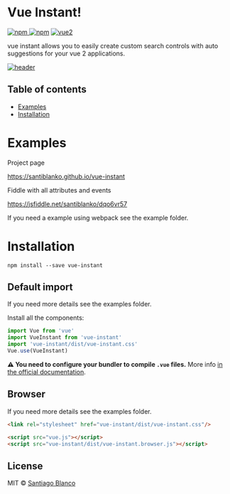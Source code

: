 # Vue Instant!

[![npm](https://img.shields.io/npm/v/vue-instant.svg) ![npm](https://img.shields.io/npm/dm/vue-instant.svg)](https://www.npmjs.com/package/vue-instant)
[![vue2](https://img.shields.io/badge/vue-2.x-brightgreen.svg)](https://vuejs.org/)

vue instant allows you to easily create custom search controls with auto suggestions for your vue 2 applications.

[![header](http://g.recordit.co/Yeg0Bl0nJO.gif)](https://santiblanko.github.io/vue-instant/)

## Table of contents

- [Examples](#examples)
- [Installation](#installation)

# Examples

Project page

https://santiblanko.github.io/vue-instant

Fiddle with all attributes and events

https://jsfiddle.net/santiblanko/dqo6vr57

If you need a example using webpack see the example folder.

# Installation

```
npm install --save vue-instant
```

## Default import
If you need more details see the examples folder.

Install all the components:

```javascript
import Vue from 'vue'
import VueInstant from 'vue-instant'
import 'vue-instant/dist/vue-instant.css'
Vue.use(VueInstant)
```
**⚠️ You need to configure your bundler to compile `.vue` files.** More info [in the official documentation](https://vuejs.org/v2/guide/single-file-components.html).

## Browser
If you need more details see the examples folder.

```html
<link rel="stylesheet" href="vue-instant/dist/vue-instant.css"/>

<script src="vue.js"></script>
<script src="vue-instant/dist/vue-instant.browser.js"></script>
```

## License

MIT © [Santiago Blanco](http://twitter.com/santiblanko)
